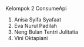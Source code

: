 Kelompok 2 ConsumeApi
1. Anisa Syifa Syafaat
2. Eva Nurul Padilah
3. Neng Bulan Tentri Julitatia
4. Vini Oktapiani
